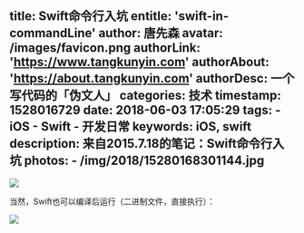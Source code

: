 title: Swift命令行入坑
entitle: 'swift-in-commandLine'
author: 唐先森
avatar: /images/favicon.png
authorLink: 'https://www.tangkunyin.com'
authorAbout: 'https://about.tangkunyin.com'
authorDesc: 一个写代码的「伪文人」
categories: 技术
timestamp: 1528016729
date: 2018-06-03 17:05:29
tags:
    - iOS
    - Swift
    - 开发日常
keywords: iOS, swift
description: 来自2015.7.18的笔记：Swift命令行入坑
photos:
    - /img/2018/15280168301144.jpg
---

![](/img/2018/15280168301144.jpg)

当然，Swift也可以编译后运行（二进制文件，直接执行）：

![](/img/2018/15280168431585.jpg)



